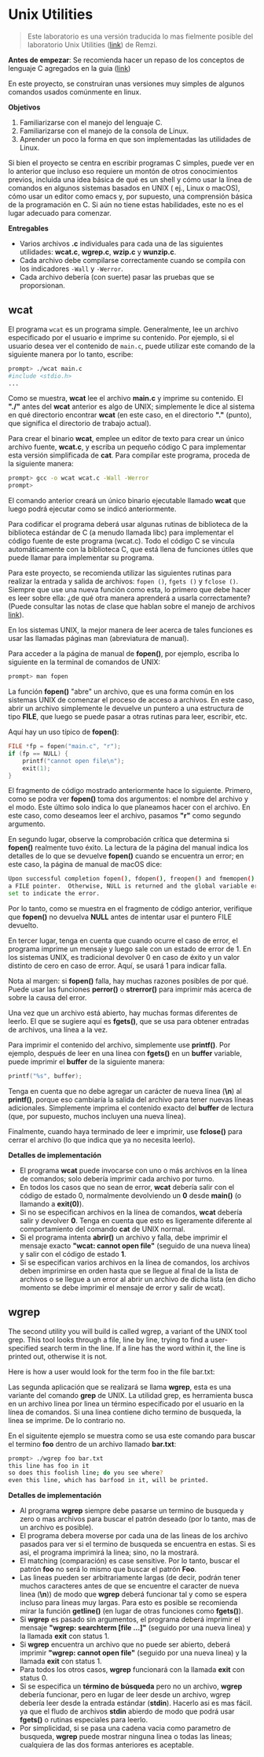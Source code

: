 # Unix Utilities #

> Este laboratorio es una versión traducida lo mas fielmente posible del laboratorio Unix Utilities ([link](https://github.com/remzi-arpacidusseau/ostep-projects/tree/master/initial-utilities)) de Remzi.

**Antes de empezar**: Se recomienda hacer un repaso de los conceptos de lenguaje C agregados en la guia ([link](../ejemplos/README.md))


En este proyecto, se construiran unas versiones muy simples de algunos comandos usados comúnmente en linux. 

**Objetivos**

1. Familiarizarse con el manejo del lenguaje C.
2. Familiarizarse con el manejo de la consola de Linux.
3. Aprender un poco la forma en que son implementadas las utilidades de Linux.

Si bien el proyecto se centra en escribir programas C simples, puede ver en lo anterior que incluso eso requiere un montón de otros conocimientos previos, incluida una idea básica de qué es un shell y cómo usar la línea de comandos en algunos sistemas basados en UNIX ( ej., Linux o macOS), cómo usar un editor como emacs y, por supuesto, una comprensión básica de la programación en C. Si aún no tiene estas habilidades, este no es el lugar adecuado para comenzar.


**Entregables**

* Varios archivos **.c** individuales para cada una de las siguientes utilidades: **wcat.c**, **wgrep.c**, **wzip.c** y **wunzip.c**. 
* Cada archivo debe compilarse correctamente cuando se compila con los indicadores ```-Wall``` y ```-Werror```.
* Cada archivo debería (con suerte) pasar las pruebas que se proporsionan.

## wcat ##

El programa ```wcat``` es un programa simple. Generalmente, lee un archivo especificado por el usuario e imprime su contenido. Por ejemplo, si el usuario desea ver el contenido de ```main.c```, puede utilizar este comando de la siguiente manera por lo tanto, escribe:

```bash
prompt> ./wcat main.c
#include <stdio.h>
...
```

Como se muestra, **wcat** lee el archivo **main.c** y imprime su contenido. El **"./"** antes del **wcat** anterior es algo de UNIX; simplemente le dice al sistema en qué directorio encontrar **wcat** (en este caso, en el directorio **"."** (punto), que significa el directorio de trabajo actual).

Para crear el binario **wcat**, emplee un editor de texto para crear un único archivo fuente, **wcat.c**, y escriba un pequeño código C para implementar esta versión simplificada de **cat**. Para compilar este programa, proceda de la siguiente manera:


```bash
prompt> gcc -o wcat wcat.c -Wall -Werror
prompt> 
```

El comando anterior creará un único binario ejecutable llamado **wcat** que luego podrá ejecutar como se indicó anteriormente.

Para codificar el programa deberá usar algunas rutinas de biblioteca de la biblioteca estándar de C (a menudo llamada libc) para implementar el código fuente de este programa (wcat.c). Todo el código C se vincula automáticamente con la biblioteca C, que está llena de funciones útiles que puede llamar para implementar su programa. 

Para este proyecto, se recomienda utilizar las siguientes rutinas para realizar la entrada y salida de archivos: ```fopen ()```, ```fgets ()``` y ```fclose ()```. Siempre que use una nueva función como esta, lo primero que debe hacer es leer sobre ella: ¿de qué otra manera aprenderá a usarla correctamente? (Puede consultar las notas de clase que hablan sobre el manejo de archivos [link](https://github.com/dannymrock/UdeA-SO-Lab/blob/master/lab0/lab0b/parte6/README.md)).

En los sistemas UNIX, la mejor manera de leer acerca de tales funciones es usar las llamadas páginas man (abreviatura de manual). 

Para acceder a la página de manual de **fopen()**, por ejemplo, escriba lo siguiente en la terminal de comandos de UNIX:

```bash
prompt> man fopen
```

La función **fopen()** "abre" un archivo, que es una forma común en los sistemas UNIX de comenzar el proceso de acceso a archivos. En este caso, abrir un archivo simplemente le devuelve un puntero a una estructura de tipo **FILE**, que luego se puede pasar a otras rutinas para leer, escribir, etc.

Aquí hay un uso típico de **fopen()**:

```C
FILE *fp = fopen("main.c", "r");
if (fp == NULL) {
    printf("cannot open file\n");
    exit(1);
}
```

El fragmento de código mostrado anteriormente hace lo siguiente. Primero, como se podra ver **fopen()** toma dos argumentos: el nombre del archivo y el modo. Este último solo indica lo que planeamos hacer con el archivo. En este caso, como deseamos leer el archivo, pasamos **"r"** como segundo argumento. 

En segundo lugar, observe la comprobación crítica que determina si **fopen()** realmente tuvo éxito. La lectura de la página del manual indica los detalles de lo que se devuelve **fopen()** cuando se encuentra un error; en este caso, la página de manual de macOS dice:

```bash
Upon successful completion fopen(), fdopen(), freopen() and fmemopen() return
a FILE pointer.  Otherwise, NULL is returned and the global variable errno is
set to indicate the error. 
```

Por lo tanto, como se muestra en el fragmento de código anterior, verifique que **fopen()** no devuelva **NULL** antes de intentar usar el puntero FILE devuelto.

En tercer lugar, tenga en cuenta que cuando ocurre el caso de error, el programa imprime un mensaje y luego sale con un estado de error de 1. En los sistemas UNIX, es tradicional devolver 0 en caso de éxito y un valor distinto de cero en caso de error. Aquí, se usará 1 para indicar falla.

Nota al margen: si **fopen()** falla, hay muchas razones posibles de por qué. Puede usar las funciones **perror()** o **strerror()** para imprimir más acerca de sobre la causa del error.

Una vez que un archivo está abierto, hay muchas formas diferentes de leerlo. El que se sugiere aquí es **fgets()**, que se usa para obtener entradas de archivos, una línea a la vez.

Para imprimir el contenido del archivo, simplemente use **printf()**. Por ejemplo, después de leer en una línea con **fgets()** en un **buffer** variable, puede imprimir el **buffer** de la siguiente manera:

```C
printf("%s", buffer);
```
Tenga en cuenta que no debe agregar un carácter de nueva línea (**\n**) al **printf()**, porque eso cambiaría la salida del archivo para tener nuevas líneas adicionales. Simplemente imprima el contenido exacto del **buffer** de lectura (que, por supuesto, muchos incluyen una nueva línea).

Finalmente, cuando haya terminado de leer e imprimir, use **fclose()** para cerrar el archivo (lo que indica que ya no necesita leerlo).

**Detalles de implementación**

* El programa **wcat** puede invocarse con uno o más archivos en la línea de comandos; solo debería imprimir cada archivo por turno.
* En todos los casos que no sean de error, **wcat** debería salir con el código de estado 0, normalmente devolviendo un **0** desde **main()** (o llamando a **exit(0)**).
* Si no se especifican archivos en la línea de comandos, **wcat** debería salir y devolver **0**. Tenga en cuenta que esto es ligeramente diferente al comportamiento del comando **cat** de UNIX normal.
* Si el programa intenta **abrir()** un archivo y falla, debe imprimir el mensaje exacto **"wcat: cannot open file"** (seguido de una nueva línea) y salir con el código de estado **1**. 
* Si se especifican varios archivos en la línea de comandos, los archivos deben imprimirse en orden hasta que se llegue al final de la lista de archivos o se llegue a un error al abrir un archivo de dicha lista (en dicho momento se debe imprimir el mensaje de error y salir de wcat).

## wgrep ##


The second utility you will build is called wgrep, a variant of the UNIX tool grep. This tool looks through a file, line by line, trying to find a user-specified search term in the line. If a line has the word within it, the line is printed out, otherwise it is not.

Here is how a user would look for the term foo in the file bar.txt:

Las segunda aplicación que se realizará se llama **wgrep**, esta es una variante del comando **grep** de UNIX. La utilidad grep, es herramienta busca en un archivo linea por linea un término especificado por el usuario en la línea de comandos. Si una linea contiene dicho termino de busqueda, la linea se imprime. De lo contrario no.

En el siguitente ejemplo se muestra como se usa este comando para buscar el termino **foo** dentro de un archivo llamado **bar.txt**:

```bash
prompt> ./wgrep foo bar.txt
this line has foo in it
so does this foolish line; do you see where?
even this line, which has barfood in it, will be printed.
```

**Detalles de implementación**

* Al programa **wgrep** siempre debe pasarse un termino de busqueda y zero o mas archivos para buscar el patrón deseado (por lo tanto, mas de un archivo es posible).
* El programa debera moverse por cada una de las lineas de los archivo pasados para ver si el termino de busqueda se encuentra en estas. Si es asi, el programa imprimirá la linea; sino, no la mostrará.
* El matching (comparación) es case sensitive. Por  lo tanto, buscar el patrón **foo** no será lo mismo que buscar el patrón **Foo**.
* Las lineas pueden ser arbitrariamente largas (de decir, podrán tener muchos caracteres antes de que se encuentre el caracter de nueva linea (**\n**)) de modo que **wgrep** deberá funcionar tal y como se espera incluso para lineas muy largas. Para esto es posible se recomienda mirar la función **getline()** (en lugar de otras funciones como **fgets()**).
* Si **wgrep** es pasado sin argumentos, el programa deberá imprimir el mensaje **"wgrep: searchterm [file ...]"** (seguido por una nueva linea) y la llamada **exit** con status 1.
* Si **wgrep** encuentra un archivo que no puede ser abierto, deberá imprimir **"wgrep: cannot open file"** (seguido por una nueva linea) y la llamada **exit** con status 1.
* Para todos los otros casos, **wgrep** funcionará con la llamada **exit** con status 0.
* Si se especifica un **término de búsqueda** pero no un archivo, **wgrep** debería funcionar, pero en lugar de leer desde un archivo, wgrep debería leer desde la entrada estándar (**stdin**). Hacerlo asi es mas fácil. ya que el fludo de archivos **stdin** abierdo de modo que podrá usar **fgets()** o rutinas especiales para leerlo.
* Por simplicidad, si se pasa una cadena vacia como parametro de busqueda, **wgrep** puede mostrar ninguna linea o todas las lineas; cualquiera de las dos formas anteriores es aceptable.

